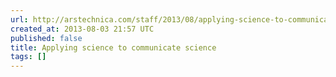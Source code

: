 ```yaml
---
url: http://arstechnica.com/staff/2013/08/applying-science-to-communicate-science/
created_at: 2013-08-03 21:57 UTC
published: false
title: Applying science to communicate science
tags: []
---
```



